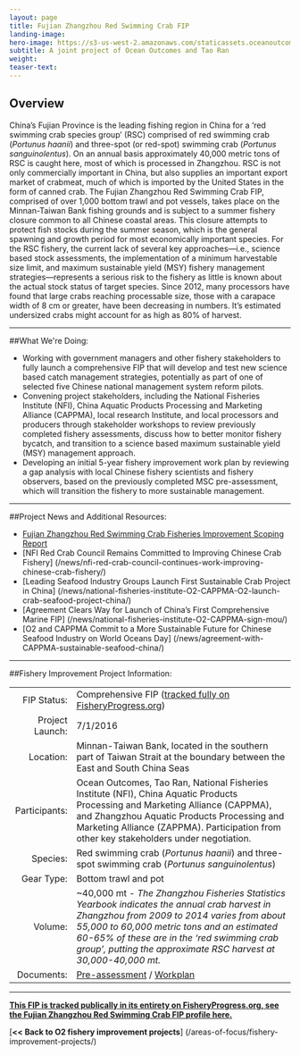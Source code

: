 ```yaml
---
layout: page 
title: Fujian Zhangzhou Red Swimming Crab FIP
landing-image:
hero-image: https://s3-us-west-2.amazonaws.com/staticassets.oceanoutcomes.org/hero+photos/fujian-zhangzhou-red-swimming-crab-hero.jpg
subtitle: A joint project of Ocean Outcomes and Tao Ran
weight: 
teaser-text:
---
```

<h2>Overview</h2>

China’s Fujian Province is the leading fishing region in China for a ‘red swimming crab species group’ (RSC) comprised of red swimming crab (*Portunus haanii*) and three-spot (or red-spot) swimming crab (*Portunus sanguinolentus*). On an annual basis approximately 40,000 metric tons of RSC is caught here, most of which is processed in Zhangzhou. RSC is not only commercially important in China, but also supplies an important export market of crabmeat, much of which is imported by the United States in the form of canned crab. The Fujian Zhangzhou Red Swimming Crab FIP, comprised of over 1,000 bottom trawl and pot vessels, takes place on the Minnan-Taiwan Bank fishing grounds and is subject to a summer fishery closure common to all Chinese coastal areas. This closure attempts to protect fish stocks during the summer season, which is the general spawning and growth period for most economically important species. For the RSC fishery, the current lack of several key approaches—i.e., science based stock assessments, the implementation of a minimum harvestable size limit, and maximum sustainable yield (MSY) fishery management strategies—represents a serious risk to the fishery as little is known about the actual stock status of target species. Since 2012, many processors have found that large crabs reaching processable size, those with a carapace width of 8 cm or greater, have been decreasing in numbers. It’s estimated undersized crabs might account for as high as 80% of harvest.

---

##What We're Doing:

* Working with government managers and other fishery stakeholders to fully launch a comprehensive FIP that will develop and test new science based catch management strategies, potentially as part of one of selected five Chinese national management system reform pilots.
* Convening project stakeholders, including the National Fisheries Institute (NFI), China Aquatic Products Processing and Marketing Alliance (CAPPMA), local research Institute, and local processors and producers through stakeholder workshops to review previously completed fishery assessments, discuss how to better monitor fishery bycatch, and transition to a science based maximum sustainable yield (MSY) management approach.
* Developing an initial 5-year fishery improvement work plan by reviewing a gap analysis with local Chinese fishery scientists and fishery observers, based on the previously completed MSC pre-assessment, which will transition the fishery to more sustainable management. 

---

##Project News and Additional Resources:

* <a href="https://s3-us-west-2.amazonaws.com/staticassets.oceanoutcomes.org/supporting+documents/Fishery+Project+Resources/O2+Fujian+Zhangzhou+Red+Swimming+Crab+Fisheries+Improvement+Scoping+Report+2018.pdf" target="_blank">Fujian Zhangzhou Red Swimming Crab Fisheries Improvement Scoping Report</a>
* [NFI Red Crab Council Remains Committed to Improving Chinese Crab Fishery] (/news/nfi-red-crab-council-continues-work-improving-chinese-crab-fishery/)
* [Leading Seafood Industry Groups Launch First Sustainable Crab Project in China] (/news/national-fisheries-institute-O2-CAPPMA-O2-launch-crab-seafood-project-china/)
* [Agreement Clears Way for Launch of China’s First Comprehensive Marine FIP] (/news/national-fisheries-institute-O2-CAPPMA-sign-mou/)
* [O2 and CAPPMA Commit to a More Sustainable Future for Chinese Seafood Industry on World Oceans Day] (/news/agreement-with-CAPPMA-sustainable-seafood-china/)

---

##Fishery Improvement Project Information:

|||
| ---: | --- |
| FIP Status: | Comprehensive FIP (<a href="https://fisheryprogress.org/fip-profile/china-fujian-zhangzhou-red-swimming-crab-bottom-trawl-pottrap">tracked fully on FisheryProgress.org</a>) |
| Project Launch: | 7/1/2016 |
| Location: | Minnan-Taiwan Bank, located in the southern part of Taiwan Strait at the boundary between the East and South China Seas |
| Participants: | Ocean Outcomes, Tao Ran, National Fisheries Institute (NFI), China Aquatic Products Processing and Marketing Alliance (CAPPMA), and Zhangzhou Aquatic Products Processing and Marketing Alliance (ZAPPMA). Participation from other key stakeholders under negotiation. |
| Species: | Red swimming crab (*Portunus haanii*) and three-spot swimming crab (*Portunus sanguinolentus*) |
| Gear Type: | Bottom trawl and pot |
| Volume: | ~40,000 mt - *The Zhangzhou Fisheries Statistics Yearbook indicates the annual crab harvest in Zhangzhou from 2009 to 2014 varies from about 55,000 to 60,000 metric tons and an estimated 60-65% of these are in the ‘red swimming crab group’, putting the approximate RSC harvest at 30,000-40,000 mt.* |
| Documents: | <a href="https://s3-us-west-2.amazonaws.com/staticassets.oceanoutcomes.org/supporting+documents/Fishery+Project+Resources/O2+Fujian+Zhangzhou+Red+Swimming+Crab+Fisheries+Improvement+Scoping+Report+2018.pdf" target="_blank">Pre-assessment</a> / <a href="https://s3-us-west-2.amazonaws.com/staticassets.oceanoutcomes.org/supporting+documents/Fishery+Project+Resources/FINAL+O2+5-YR+RSC+FIP+WORK+PLAN+V1.0+14+AUG+2018.pdf" target="_blank">Workplan</a> |

---

<a href="https://fisheryprogress.org/fip-profile/china-fujian-zhangzhou-red-swimming-crab-bottom-trawl-pottrap" target="_blank">**This FIP is tracked publically in its entirety on FisheryProgress.org, see the Fujian Zhangzhou Red Swimming Crab FIP profile here.**</a>

[**<< Back to O2 fishery improvement projects**] (/areas-of-focus/fishery-improvement-projects/)
